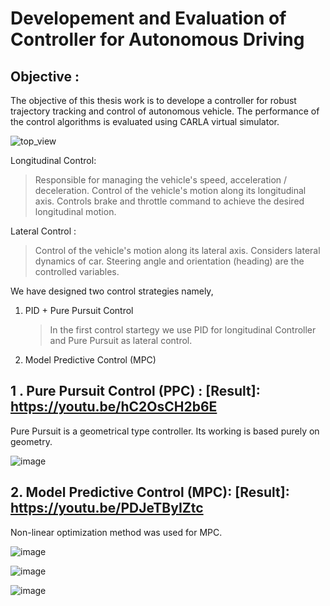 # Developement and Evaluation of Controller for Autonomous Driving

## Objective :
The objective of this thesis work is to develope a controller for robust trajectory tracking and control of autonomous vehicle. The performance of the control algorithms is evaluated using CARLA virtual simulator. 

![top_view](https://github.com/user-attachments/assets/1620282e-b94b-4d83-9f58-677aa876b3cd)


Longitudinal Control:
> Responsible for managing the vehicle's speed, acceleration / deceleration.
> Control of the vehicle's motion along its longitudinal axis.
> Controls brake and throttle command to achieve the desired longitudinal motion.

Lateral Control :
> Control of the vehicle's motion along its lateral axis.
> Considers lateral dynamics of car.
> Steering angle and orientation (heading) are the controlled variables.

We have designed two control strategies namely, 
1) PID + Pure Pursuit Control
   > In the first control startegy we use PID for longitudinal Controller and Pure Pursuit as lateral control.
   
3) Model Predictive Control (MPC)
   


## 1 . Pure Pursuit Control (PPC)  :          [Result]: https://youtu.be/hC2OsCH2b6E


Pure Pursuit is a geometrical type controller. Its working is based purely on geometry.

![image](https://github.com/user-attachments/assets/5eb3e452-a6f8-408f-8533-dadbb9538d67)



## 2. Model Predictive Control (MPC):         [Result]: https://youtu.be/PDJeTByIZtc

Non-linear optimization method was used for MPC. 

![image](https://github.com/user-attachments/assets/1a10b839-9298-49a2-a9c2-fcdcc8bbbc8d)

![image](https://github.com/user-attachments/assets/b054d1d7-880d-44a0-b2b0-f31474c2306c)

![image](https://github.com/user-attachments/assets/6311db15-8ffc-4143-a8a8-415a86d33b60)








